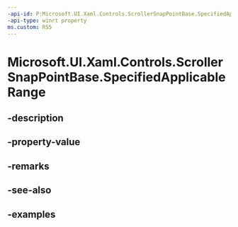 ```yaml
---
-api-id: P:Microsoft.UI.Xaml.Controls.ScrollerSnapPointBase.SpecifiedApplicableRange
-api-type: winrt property
ms.custom: RS5
---
```


<!-- Property syntax.
public double SpecifiedApplicableRange { get; }
-->

# Microsoft.UI.Xaml.Controls.ScrollerSnapPointBase.SpecifiedApplicableRange

## -description

## -property-value

## -remarks

## -see-also

## -examples

